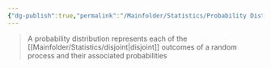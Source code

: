 ```yaml
---
{"dg-publish":true,"permalink":"/Mainfolder/Statistics/Probability Distributions/"}
---
```


>A probability distribution represents each of the [[Mainfolder/Statistics/disjoint\|disjoint]] outcomes of a random process and their associated probabilities

